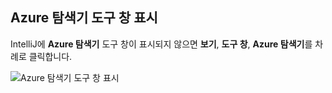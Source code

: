 ## <a name="displaying-the-azure-explorer-tool-window"></a>Azure 탐색기 도구 창 표시

IntelliJ에 **Azure 탐색기** 도구 창이 표시되지 않으면 **보기**, **도구 창**, **Azure 탐색기**를 차례로 클릭합니다.

![Azure 탐색기 도구 창 표시](../media/azure-toolkit-for-intellij-show-azure-explorer/show-az-exp-01.png)

